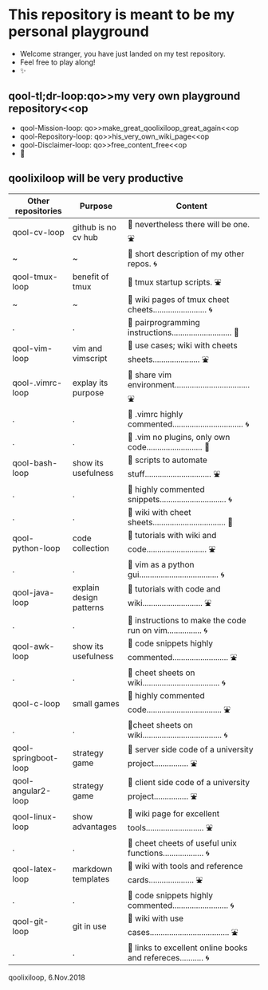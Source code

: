 # This repository is meant to be my personal playground
* Welcome stranger, you have just landed on my test repository. 
* Feel free to play along! 
* :sparkles:

## qool-tl;dr-loop:qo>>my very own playground repository<<op
* qool-Mission-loop: qo>>make_great_qoolixiloop_great_again<<op
* qool-Repository-loop: qo>>his_very_own_wiki_page<<op
* qool-Disclaimer-loop: qo>>free_content_free<<op
* :revolving_hearts:

## qoolixiloop will be very productive

Other repositories   | Purpose                  | Content                                                                   |
---------------------| ------------------------ | ------------------------------------------------------------------------- |
qool-cv-loop         | github is no cv hub      | :gem:  nevertheless there will be one.                        :fountain:  |
~                    | ~                        | :gem:  short description of my other repos.                     :cyclone: |
qool-tmux-loop       | benefit of tmux          | :gem:  tmux startup scripts.                                   :fountain: |
~                    | ~                        | :gem: wiki pages of tmux cheet cheets......................... :cyclone: 
.                    | .                        | :gem: pairprogramming instructions............................ :whale:
qool-vim-loop        | vim and vimscript        | :gem: use cases; wiki with cheets sheets...................... :fountain:
qool-.vimrc-loop     | explay its purpose       | :gem: share vim environment................................... :fountain: 
.                    | .                        | :gem: .vimrc highly commented................................. :cyclone: 
.                    | .                        | :gem: .vim no plugins, only own code.......................... :whale:
qool-bash-loop       | show its usefulness      | :gem: scripts to automate stuff............................... :fountain: 
.                    | .                        | :gem: highly commented snippets............................... :cyclone:
.                    | .                        | :gem: wiki with cheet sheets.................................. :whale:
qool-python-loop     | code collection          | :gem: tutorials with wiki and code............................ :fountain: 
.                    | .                        | :gem: vim as a python gui..................................... :cyclone:
qool-java-loop       | explain design patterns  | :gem: tutorials with code and wiki............................ :fountain: 
.                    | .                        | :gem: instructions to make the code run on vim................ :cyclone:
qool-awk-loop        | show its usefulness      | :gem: code snippets highly commented.......................... :fountain: 
.                    | .                        | :gem: cheet sheets on wiki.................................... :cyclone:
qool-c-loop          | small games              | :gem: highly commented code................................... :fountain: 
.                    | .                        | :gem:cheet sheets on wiki..................................... :cyclone:
qool-springboot-loop | strategy game            | :gem: server side code of a university project................ :fountain:
qool-angular2-loop   | strategy game            | :gem: client side code of a university project................ :fountain:
qool-linux-loop      | show advantages          | :gem: wiki page for excellent tools........................... :fountain: 
.                    | .                        | :gem: cheet cheets of useful unix functions................... :cyclone:
qool-latex-loop      | markdown templates       | :gem: wiki with tools and reference cards..................... :fountain: 
.                    | .                        | :gem: code snippets highly commented.......................... :cyclone:
qool-git-loop        | git in use               | :gem: wiki with use cases..................................... :fountain: 
.                    | .                        | :gem: links to excellent online books and refereces........... :cyclone:

qoolixiloop, 6.Nov.2018
